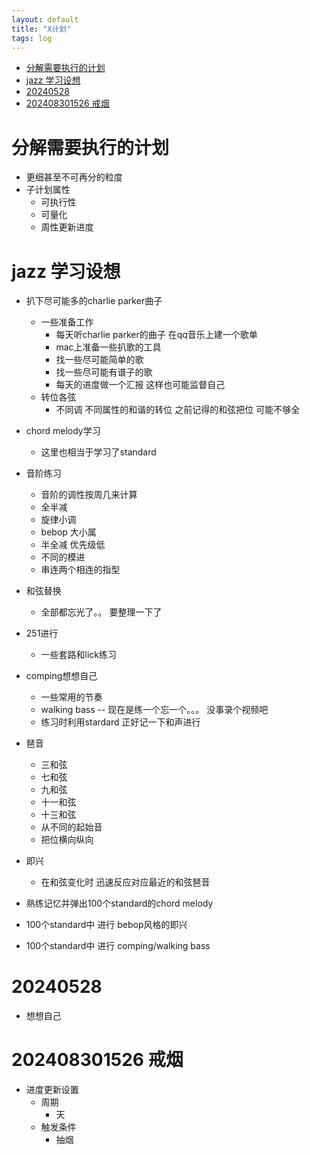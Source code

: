 ```yaml
---
layout: default
title: "X计划"
tags: log
---
```

- [分解需要执行的计划](#分解需要执行的计划)
- [jazz 学习设想](#jazz-学习设想)
- [20240528](#20240528)
- [202408301526 戒烟](#202408301526-戒烟)

# 分解需要执行的计划
- 更细甚至不可再分的粒度
- 子计划属性
  - 可执行性 
  - 可量化
  - 周性更新进度
   
# jazz 学习设想
- 扒下尽可能多的charlie parker曲子
  - 一些准备工作
    - 每天听charlie parker的曲子 在qq音乐上建一个歌单
    - mac上准备一些扒歌的工具
    - 找一些尽可能简单的歌
    - 找一些尽可能有谱子的歌
    - 每天的进度做一个汇报 这样也可能监督自己
  - 转位各弦
    - 不同调 不同属性的和谐的转位 之前记得的和弦把位 可能不够全 
- chord melody学习
  - 这里也相当于学习了standard
- 音阶练习
  - 音阶的调性按周几来计算
  - 全半减
  - 旋律小调
  - bebop 大小属
  - 半全减 优先级低
  - 不同的模进
  - 串连两个相连的指型
- 和弦替换
  - 全部都忘光了。。 要整理一下了
- 251进行
  - 一些套路和lick练习
- comping想想自己


  - 一些常用的节奏
  - walking bass -- 现在是练一个忘一个。。。 没事录个视频吧
  - 练习时利用stardard 正好记一下和声进行
- 琶音
  - 三和弦
  - 七和弦
  - 九和弦
  - 十一和弦
  - 十三和弦
  - 从不同的起始音
  - 把位横向纵向
- 即兴
  - 在和弦变化时 迅速反应对应最近的和弦琶音
 
- 熟练记忆并弹出100个standard的chord melody
- 100个standard中 进行 bebop风格的即兴 
- 100个standard中 进行 comping/walking bass

# 20240528
- 想想自己

# 202408301526 戒烟
- 进度更新设置
  - 周期
    - 天
  - 触发条件
    - 抽烟 
 

  
